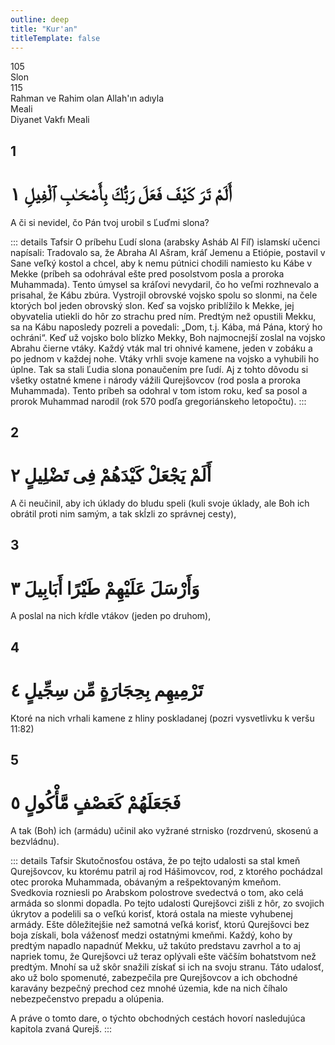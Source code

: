 ```yaml
---
outline: deep
title: "Kur'an"
titleTemplate: false
---
```


<!--CHAPTER INTRO-->
<div class="chapter-title-wrapper">
<div class="chapter-title">105</div>
<div class="chapter-title-slovak">Slon</div>
<div class="chapter-opening">115</div>
<div class="chapter-opening-slovak">Rahman ve Rahim olan Allah'ın adıyla</div>
</div>

<div class="intro2-wrapper">
<div class="chapter-info-wrapper">
<div class="chapter-info-translation">Meali</div>
<div class="chapter-info-name">Diyanet Vakfı Meali</div>
</div>

</div>

## 1

<!-- CHAPTER NUMBERS -->
<Badge type="info" text="105:1" class="badge" />
<div>
<div class="main-verse" >
<!-- ARABIC -->
<h1 class="verse-arabic">أَلَمْ تَرَ كَيْفَ فَعَلَ رَبُّكَ بِأَصْحَـٰبِ ٱلْفِيلِ ١</h1>
</div>
<!-- TÜRKÇE -->
<p>A či si nevidel, čo Pán tvoj urobil s Ľuďmi slona?</p>
</div>
<!-- TAFSIR -->

::: details Tafsir
O príbehu Ľudí slona (arabsky Asháb Al Fíľ) islamskí učenci napísali: Tradovalo sa, že Abraha Al Ašram, kráľ Jemenu a Etiópie, postavil v Sane veľký kostol a chcel, aby k nemu pútnici chodili namiesto ku Kábe v Mekke (príbeh sa odohrával ešte pred posolstvom posla a proroka Muhammada). Tento úmysel sa kráľovi nevydaril, čo ho veľmi rozhnevalo a prisahal, že Kábu zbúra. Vystrojil obrovské vojsko spolu so slonmi, na čele ktorých bol jeden obrovský slon. Keď sa vojsko priblížilo k Mekke, jej obyvatelia utiekli do hôr zo strachu pred ním. Predtým než opustili Mekku, sa na Kábu naposledy pozreli a povedali: „Dom, t.j. Kába, má Pána, ktorý ho ochráni“. Keď už vojsko bolo blízko Mekky, Boh najmocnejší zoslal na vojsko Abrahu čierne vtáky. Každý vták mal tri ohnivé kamene, jeden v zobáku a po jednom v každej nohe. Vtáky vrhli svoje kamene na vojsko a vyhubili ho úplne. Tak sa stali Ľudia slona ponaučením pre ľudí. Aj z tohto dôvodu si všetky ostatné kmene i národy vážili Qurejšovcov (rod posla a proroka Muhammada). Tento príbeh sa odohral v tom istom roku, keď sa posol a prorok Muhammad narodil (rok 570 podľa gregoriánskeho letopočtu).
:::

<div class="break"></div>

## 2

<!-- CHAPTER NUMBERS -->
<Badge type="info" text="105:2" class="badge" />
<div>
<div class="main-verse" >
<!-- ARABIC -->
<h1 class="verse-arabic">أَلَمْ يَجْعَلْ كَيْدَهُمْ فِى تَضْلِيلٍ ٢</h1>
</div>
<!-- TÜRKÇE -->
<p>A či neučinil, aby ich úklady do bludu speli (kuli svoje úklady, ale Boh ich obrátil proti nim samým, a tak skĺzli zo správnej cesty),</p>
</div>
<div class="break"></div>

## 3

<!-- CHAPTER NUMBERS -->
<Badge type="info" text="105:3" class="badge" />
<div>
<div class="main-verse" >
<!-- ARABIC -->
<h1 class="verse-arabic">وَأَرْسَلَ عَلَيْهِمْ طَيْرًا أَبَابِيلَ ٣</h1>
</div>
<!-- TÜRKÇE -->
<p>A poslal na nich kŕdle vtákov (jeden po druhom),</p>
</div>
<div class="break"></div>

## 4

<!-- CHAPTER NUMBERS -->
<Badge type="info" text="105:4" class="badge" />
<div>
<div class="main-verse" >
<!-- ARABIC -->
<h1 class="verse-arabic">تَرْمِيهِم بِحِجَارَةٍ مِّن سِجِّيلٍ ٤</h1>
</div>
<!-- TÜRKÇE -->
<p>Ktoré na nich vrhali kamene z hliny poskladanej (pozri vysvetlivku k veršu 11:82)</p>
</div>

<div class="break"></div>

## 5

<!-- CHAPTER NUMBERS -->
<Badge type="info" text="105:5" class="badge" />
<div>
<div class="main-verse" >
<!-- ARABIC -->
<h1 class="verse-arabic">فَجَعَلَهُمْ كَعَصْفٍ مَّأْكُولٍ ٥</h1>
</div>
<!-- TÜRKÇE -->
<p>A tak (Boh) ich (armádu) učinil ako vyžrané strnisko (rozdrvenú, skosenú a bezvládnu).</p>
</div>
<!-- TAFSIR -->

::: details Tafsir
Skutočnosťou ostáva, že po tejto udalosti sa stal kmeň Qurejšovcov, ku ktorému patril aj rod Hášimovcov, rod, z ktorého pochádzal otec proroka Muhammada, obávaným a rešpektovaným kmeňom. Svedkovia rozniesli po Arabskom polostrove svedectvá o tom, ako celá armáda so slonmi dopadla. Po tejto udalosti Qurejšovci zišli z hôr, zo svojich úkrytov a podelili sa o veľkú korisť, ktorá ostala na mieste vyhubenej armády. Ešte dôležitejšie než samotná veľká korisť, ktorú Qurejšovci bez boja získali, bola váženosť medzi ostatnými kmeňmi. Každý, koho by predtým napadlo napadnúť Mekku, už takúto predstavu zavrhol a to aj napriek tomu, že Qurejšovci už teraz oplývali ešte väčším bohatstvom než predtým. Mnohí sa už skôr snažili získať si ich na svoju stranu. Táto udalosť, ako už bolo spomenuté, zabezpečila pre Qurejšovcov a ich obchodné karavány bezpečný prechod cez mnohé územia, kde na nich číhalo nebezpečenstvo prepadu a olúpenia.

A práve o tomto dare, o týchto obchodných cestách hovorí nasledujúca kapitola zvaná Qurejš.
:::
